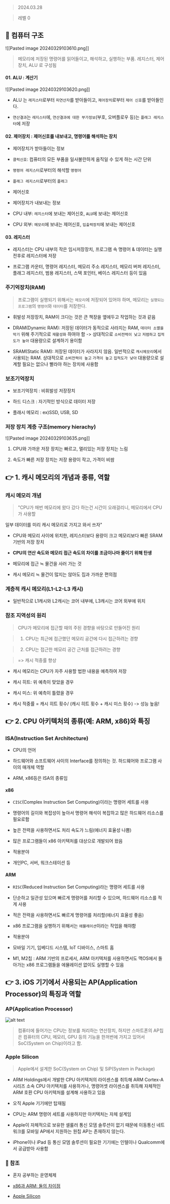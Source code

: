 > 2024.03.28

> 레벨 0
## 🤚 컴퓨터 구조
![[Pasted image 20240329103610.png]]
> 메모리에 저장된 명령어를 읽어들이고, 해석하고, 실행하는 부품. 레지스터, 제어장치, ALU 로 구성됨

#### 01. ALU : 계산기
![[Pasted image 20240329103620.png]]
- ALU 는 `레지스터`로부터 `피연산자`를 받아들이고, `제어장치`로부터 `제어 신호`를 받아들인다.

- `연산결과`는 `레지스터`에, `연산결과에 대한 부가정보`(부호, 오버플로우 등)는 `플래그 레지스터`에 저장

#### 02. 제어장치 : 제어신호를 내보내고, 명령어를 해석하는 장치

- 제어장치가 받아들이는 정보

- `클럭신호`: 컴퓨터의 모든 부품을 일사불란하게 움직일 수 있게 하는 시간 단위

- `명령어 레지스터`로부터의 해석할 `명령어`

- `플래그 레지스터`로부터의 `플래그`

- 제어신호

- 제어장치가 내보내는 정보

- CPU 내부: `레지스터`에 보내는 제어신호, `ALU`에 보내는 제어신호

- CPU 외부: `메모리`에 보내는 제어신호, `입출력장치`에 보내는 제어신호

#### 03. 레지스터

- 레지스터는 CPU 내부의 작은 임시저장장치, 프로그램 속 명령어 & 데이터는 실행 전후로 레지스터에 저장

- 프로그램 카운터, 명령어 레지스터, 메모리 주소 레지스터, 메모리 버퍼 레지스터, 플래그 레지스터, 범용 레지스터, 스택 포인터, 베이스 레지스터 등이 있음

### 주기억장치(RAM)

> 프로그램이 실행되기 위해서는 `메모리`에 저장되어 있어야 하며, 메모리는 `실행되는 프로그램`의 `명령어`와 `데이터`를 저장한다.

- 휘발성 저장장치, RAM이 크다는 것은 큰 책장을 옆에두고 작업하는 것과 같음

- DRAM(Dynamic RAM): 저장된 데이터가 동적으로 사라지는 RAM, `데이터 소멸을 막기` 위해 주기적으로 `재활성화` 하여야 함 -> 상대적으로 `소비전력이 낮고` `저렴하고` `집적도가 높아` 대용량으로 설계하기 용이함

- SRAM(Static RAM): 저장된 데이터가 사라지지 않음. 일반적으로 `캐시메모리`에서 사용되는 RAM. 상대적으로 `소비전력이 높고` `가격이 높고` `집적도가 낮아` 대용량으로 설계할 필요는 없으나 빨라야 하는 장치에 사용함

### 보조기억장치

- 보조기억장치 : 비휘발성 저장장치

- 하드 디스크 : 자기적인 방식으로 데이터 저장

- 플래시 메모리 : ex)SSD, USB, SD

  

### 저장 장치 계층 구조(memory hierachy)
![[Pasted image 20240329103635.png]]
1. CPU와 가까운 저장 장치는 빠르고, 멀리있는 저장 장치는 느림

2. 속도가 빠른 저장 장치는 저장 용량이 작고, 가격이 비쌈

## 👉 1. 캐시 메모리의 개념과 종류, 역할

### 캐시 메모리 개념

> "CPU가 매번 메모리에 왔다 갔다 하는건 시간이 오래걸리니, 메모리에서 CPU가 사용할

일부 데이터를 미리 캐시 메모리로 가지고 와서 쓰자"

- CPU와 메모리 사이에 위치한, 레지스터보다 용량이 크고 메모리보다 빠른 SRAM 기반의 저장 장치

- **CPU의 연산 속도와 메모리 접근 속도의 차이를 조금이나마 줄이기 위해 탄생**

- 메모리에 접근 ≒ 물건을 사러 가는 것

- 캐시 메모리 ≒ 물건이 많지는 않아도 집과 가까운 편의점

### 계층적 캐시 메모리(L1-L2-L3 캐시)

- 일반적으로 L1캐시와 L2캐시는 코어 내부에, L3캐시는 코어 외부에 위치

### 참조 지역성의 원리

> CPU가 메모리에 접근할 때의 주된 경향을 바탕으로 만들어진 원리

> 1. CPU는 최근에 접근했던 메모리 공간에 다시 접근하려는 경향

> 2. CPU는 접근한 메모리 공간 근처를 접근하려는 경향

> => 캐시 적중률 향상

- 캐시 메모리는 CPU가 자주 사용할 법한 내용을 예측하여 저장

- 캐시 히트: 위 예측이 맞았을 경우

- 캐시 미스: 위 예측이 틀렸을 경우

- 캐시 적중률 = 캐시 히트 횟수/ (캐시 히트 횟수 + 캐시 미스 횟수) -> 성능 높음!

## 👉 2. CPU 아키텍처의 종류(예: ARM, x86)와 특징

### ISA(Instruction Set Architecture)

- CPU의 언어

- 하드웨어와 소프트웨어 사이의 Interface를 정의하는 것. 하드웨어와 프로그램 사이의 매개체 역할

- ARM, x86등은 ISA의 종류임

#### x86

- `CISC`(Complex Instruction Set Computing)이라는 명령어 세트를 사용

- 명령어의 길이와 복잡성이 높아서 명령어 해석이 복잡하고 많은 하드웨어 리소스를 필요로함

- 높은 전력을 사용하면서도 처리 속도가 느림(에너지 효율성 나쁨)

- 많은 프로그램들이 x86 아키텍처를 대상으로 개발되어 왔음

- 적용분야

- 개인PC, 서버, 워크스테이션 등

#### ARM

- `RISC`(Reduced Instruction Set Computing)라는 명령어 세트를 사용

- 단순하고 일관성 있으며 빠르게 명령어를 처리할 수 있으며, 하드웨어 리소스를 적게 사용

- 적은 전력을 사용하면서도 빠르게 명령어를 처리할(에너지 효율성 좋음)

- x86 프로그램을 실행하기 위해서는 `에뮬레이션`이라는 작업을 해야함

- 적용분야

- 모바일 기기, 임베디드 시스템, IoT 디바이스, 스마트 홈

- M1, M2칩 : ARM 기반의 프로세서, ARM 아키텍처를 사용하면서도 맥OS에서 돌아가는 x86 프로그램들을 에뮬레이션 없이도 실행할 수 있음

## 👉 3. iOS 기기에서 사용되는 AP(Application Processor)의 특징과 역할

### AP(Application Processor)

![alt text](image-3.png)

> 컴퓨터에 들어가는 CPU는 정보를 처리하는 연산장치, 하지만 스마트폰의 AP칩은 컴퓨터의 CPU, 메모리, GPU 등의 기능을 한꺼번에 가지고 있어서 SoC(System on Chip)이라고 함.

### Apple Silicon

> Apple에서 설계한 SoC(System on Chip) 및 SiP(System in Package)

- ARM Holdings에서 개발한 CPU 아키텍처의 라이센스를 취득해 ARM Cortex-A 시리즈 소속 CPU 아키텍처를 사용하거나, 명령어셋 라이센스를 취득해 자체적인 ARM 호환 CPU 아키텍처를 설계해 사용하고 있음

- 오직 Apple 기기에만 탑재됨

- CPU는 ARM 명령어 세트를 사용하지만 아키텍처는 자체 설계임

- Apple이 자체적으로 보유한 셀룰러 통신 모뎀 솔루션이 없기 때문에 이동통신 네트워크를 모바일 AP에서 지원하는 원칩 AP는 존재하지 않는다.

- iPhone이나 iPad 등 통신 모뎀 솔루션이 필요한 기기에는 인텔이나 Qualcomm에서 공급받아 사용함

### 📎 참조

- 혼자 공부하는 운영체제

- [x86과 ARM: 둘의 차이점](https://umanking.github.io/2023/03/05/processor-architecture-x86-arm/)

- [Apple Silicon](https://namu.wiki/w/Apple%20Silicon)